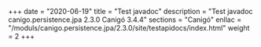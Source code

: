 +++
date        = "2020-06-19"
title       = "Test javadoc"
description = "Test javadoc canigo.persistence.jpa 2.3.0 Canigó 3.4.4"
sections    = "Canigó"
enllac		= "/moduls/canigo.persistence.jpa/2.3.0/site/testapidocs/index.html"
weight		= 2
+++
